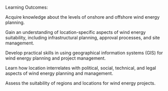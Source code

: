 Learning Outcomes:

Acquire knowledge about the levels of onshore and offshore wind energy planning.

Gain an understanding of location-specific aspects of wind energy suitability, including infrastructural planning, approval processes, and site management.

Develop practical skills in using geographical information systems (GIS) for wind energy planning and project management.

Learn how location interrelates with political, social, technical, and legal aspects of wind energy planning and management.

Assess the suitability of regions and locations for wind energy projects.
